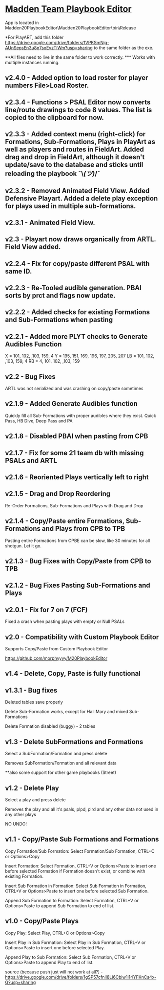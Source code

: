 # [Madden Team Playbook Editor](https://github.com/morphyyyy/Madden-TeamPlaybook-Editor/tree/master/Madden-TeamPlaybook-Editor/bin/Release)

App is located in Madden20PlaybookEditor\Madden20PlaybookEditor\bin\Release

*For PlayART, add this folder https://drive.google.com/drive/folders/1VPKSmNjg-AUnSepsEn3u8q7soEvzTiWm?usp=sharing to the same folder as the exe.

**All files need to live in the same folder to work correctly.
*** Works with multiple instances running.

## v2.4.0 - Added option to load roster for player numbers File>Load Roster.

## v2.3.4 - Functions > PSAL Editor now converts line/route drawings to code 8 values.  The list is copied to the clipboard for now.

## v2.3.3 - Added context menu (right-click) for Formations, Sub-Formations, Plays in PlayArt as well as players and routes in FieldArt.  Added drag and drop in FieldArt, although it doesn't update/save to the database and sticks until reloading the playbook ¯\\_(ツ)_/¯

## v2.3.2 - Removed Animated Field View.  Added Defensive Playart.  Added a delete play exception for plays used in multiple sub-formations.

## v2.3.1 - Animated Field View.

## v2.3 - Playart now draws organically from ARTL.  Field View added.

## v2.2.4 - Fix for copy/paste different PSAL with same ID.

## v2.2.3 - Re-Tooled audible generation.  PBAI sorts by prct and flags now update.

## v2.2.2 - Added checks for existing Formations and Sub-Formations when pasting

## v2.2.1 - Added more PLYT checks to Generate Audibles Function

X = 101, 102, ,103, 159, 4
Y = 195, 151, 169, 196, 197, 205, 207
LB = 101, 102, ,103, 159, 4
RB = 4, 101, 102, ,103, 159

## v2.2 - Bug Fixes

ARTL was not serialized and was crashing on copy/paste sometimes

## v2.1.9 - Added Generate Audibles function

Quickly fill all Sub-Formations with proper audibles where they exist. Quick Pass, HB Dive, Deep Pass and PA

## v2.1.8 - Disabled PBAI when pasting from CPB

## v2.1.7 - Fix for some 21 team db with missing PSALs and ARTL

## v2.1.6 - Reoriented Plays vertically left to right

## v2.1.5 - Drag and Drop Reordering

Re-Order Formations, Sub-Formations and Plays with Drag and Drop

## v2.1.4 - Copy/Paste entire Formations, Sub-Formations and Plays from CPB to TPB

Pasting entire Formations from CPBE can be slow, like 30 minutes for all shotgun.  Let it go.

## v2.1.3 - Bug Fixes with Copy/Paste from CPB to TPB

## v2.1.2 - Bug Fixes Pasting Sub-Formations and Plays

## v2.0.1 - Fix for 7 on 7 (FCF)

Fixed a crash when pasting plays with empty or Null PSALs

## v2.0 - Compatibility with Custom Playbook Editor

Supports Copy/Paste from Custom Playbook Editor

https://github.com/morphyyyy/M20PlaybookEditor

## v1.4 - Delete, Copy, Paste is fully functional

## v1.3.1 - Bug fixes

Deleted tables save properly

Delete Sub-Formation works, except for Hail Mary and mixed Sub-Formations

Delete Formation disabled (buggy) - 2 tables

## v1.3 - Delete SubFormations and Formations

Select a SubFormation/Formation and press delete

Removes SubFormation/Formation and all relevant data

**also some support for other game playbooks (Street)

## v1.2 - Delete Play

Select a play and press delete

Removes the play and all it's psals, plpd, plrd and any other data not used in any other plays

NO UNDO!

## v1.1 - Copy/Paste Sub Formations and Formations

Copy Formation/Sub Formation: Select Formation/Sub Formation, CTRL+C or Options>Copy

Insert Formation: Select Formation, CTRL+V or Options>Paste to insert one before selected Formation if Formation doesn't exist, or combine with existing Formation.

Insert Sub Formation in Formation: Select Sub Formation in Formation, CTRL+V or Options>Paste to insert one before selected Sub Formation.

Append Sub Formation to Formation: Select Formation, CTRL+V or Options>Paste to append Sub Formation to end of list.

## v1.0 - Copy/Paste Plays

Copy Play: Select Play, CTRL+C or Options>Copy

Insert Play in Sub Formation: Select Play in Sub Formation, CTRL+V or Options>Paste to insert one before selected Play.

Append Play to Sub Formation: Select Sub Formation, CTRL+V or Options>Paste to append Play to end of list.

source (because push just will not work at all?) - https://drive.google.com/drive/folders/1gSP57cfnIl8Li6Cbiw1i14YFKnCs4x-G?usp=sharing
